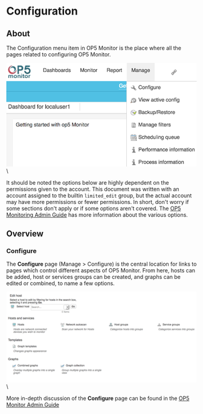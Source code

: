 # Configuration

## About

The Configuration menu item in OP5 Monitor is the place where all the pages related to configuring OP5 Monitor.

![](images/16482339/23792992.png) \


It should be noted the options below are highly dependent on the permissions given to the account. This document was written with an account assigned to the builtin `limited_edit` group, but the actual account may have more permissions or fewer permissions. In short, don't worry if some sections don't apply or if some options aren't covered. The [OP5 Monitoring Admin Guide](op5_Monitor_Administrator_Manual) has more information about the various options.

## Overview

### Configure

The **Configure** page (Manage \> Configure) is the central location for links to pages which control different aspects of OP5 Monitor. From here, hosts can be added, host or services groups can be created, and graphs can be edited or combined, to name a few options.

![](images/16482339/23792993.png) \


More in-depth discussion of the **Configure** page can be found in the [OP5 Monitor Admin Guide](op5_Monitor_Administrator_Manual)
